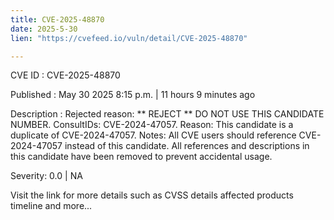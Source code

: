 ```yaml
---
title: CVE-2025-48870
date: 2025-5-30
lien: "https://cvefeed.io/vuln/detail/CVE-2025-48870"

---
```


CVE ID : CVE-2025-48870

Published :  May 30
2025
8:15 p.m. | 11 hours
9 minutes ago

Description : Rejected reason: ** REJECT ** DO NOT USE THIS CANDIDATE NUMBER. ConsultIDs: CVE-2024-47057. Reason: This candidate is a duplicate of CVE-2024-47057. Notes: All CVE users should reference CVE-2024-47057 instead of this candidate. All references and descriptions in this candidate have been removed to prevent accidental usage.

Severity: 0.0 | NA

Visit the link for more details
such as CVSS details
affected products
timeline
and more...

